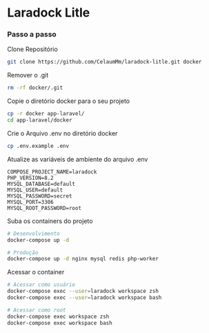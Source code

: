 # Laradock Litle

### Passo a passo
Clone Repositório
```sh
git clone https://github.com/CelaumMm/laradock-litle.git docker
```

Remover o .git
```sh
rm -rf docker/.git
```

Copie o diretório docker para o seu projeto
```sh
cp -r docker app-laravel/
cd app-laravel/docker
```

Crie o Arquivo .env no diretório docker
```sh
cp .env.example .env
```

Atualize as variáveis de ambiente do arquivo .env
```dosini
COMPOSE_PROJECT_NAME=laradock
PHP_VERSION=8.2
MYSQL_DATABASE=default
MYSQL_USER=default
MYSQL_PASSWORD=secret
MYSQL_PORT=3306
MYSQL_ROOT_PASSWORD=root
```

Suba os containers do projeto
```sh
# Desenvolvimento
docker-compose up -d

# Produção
docker-compose up -d nginx mysql redis php-worker
```

Acessar o container
```sh
# Acessar como usuário 
docker-compose exec --user=laradock workspace zsh
docker-compose exec --user=laradock workspace bash

# Acessar como root
docker-compose exec workspace zsh
docker-compose exec workspace bash
```
